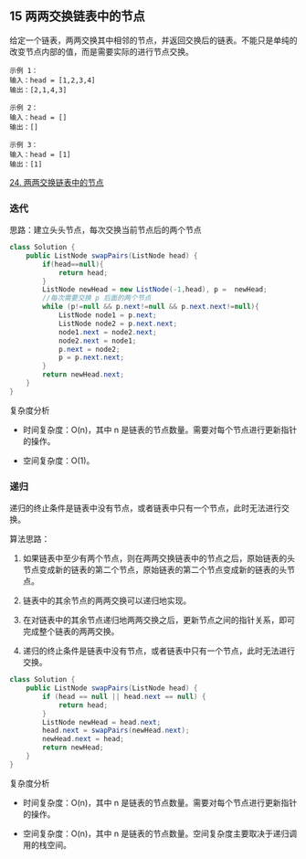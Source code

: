 ## 15 两两交换链表中的节点


给定一个链表，两两交换其中相邻的节点，并返回交换后的链表。不能只是单纯的改变节点内部的值，而是需要实际的进行节点交换。

```
示例 1：
输入：head = [1,2,3,4]
输出：[2,1,4,3]

示例 2：
输入：head = []
输出：[]

示例 3：
输入：head = [1]
输出：[1]
```


[24. 两两交换链表中的节点](https://leetcode-cn.com/problems/swap-nodes-in-pairs/)


### 迭代

思路：建立头头节点，每次交换当前节点后的两个节点


```java
class Solution {
    public ListNode swapPairs(ListNode head) {
        if(head==null){
            return head;
        }
        ListNode newHead = new ListNode(-1,head), p =  newHead;
        //每次需要交换 p 后面的两个节点
        while (p!=null && p.next!=null && p.next.next!=null){
            ListNode node1 = p.next;
            ListNode node2 = p.next.next;
            node1.next = node2.next;
            node2.next = node1;
            p.next = node2;
            p = p.next.next;
        }
        return newHead.next;
    }
}
```

复杂度分析

* 时间复杂度：O(n)，其中 n 是链表的节点数量。需要对每个节点进行更新指针的操作。

* 空间复杂度：O(1)。

### 递归


递归的终止条件是链表中没有节点，或者链表中只有一个节点，此时无法进行交换。

算法思路：

1. 如果链表中至少有两个节点，则在两两交换链表中的节点之后，原始链表的头节点变成新的链表的第二个节点，原始链表的第二个节点变成新的链表的头节点。

2. 链表中的其余节点的两两交换可以递归地实现。

3. 在对链表中的其余节点递归地两两交换之后，更新节点之间的指针关系，即可完成整个链表的两两交换。

4. 递归的终止条件是链表中没有节点，或者链表中只有一个节点，此时无法进行交换。

```java
class Solution {
    public ListNode swapPairs(ListNode head) {
        if (head == null || head.next == null) {
            return head;
        }
        ListNode newHead = head.next;
        head.next = swapPairs(newHead.next);
        newHead.next = head;
        return newHead;
    }
}
```

复杂度分析

* 时间复杂度：O(n)，其中 n 是链表的节点数量。需要对每个节点进行更新指针的操作。

* 空间复杂度：O(n)，其中 n 是链表的节点数量。空间复杂度主要取决于递归调用的栈空间。


